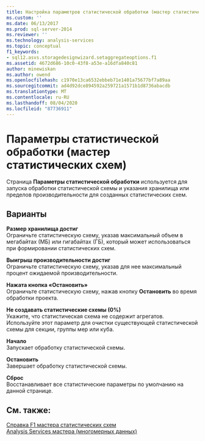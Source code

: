 ```yaml
---
title: Настройка параметров статистической обработки (мастер статистических схем) | Документация Майкрософт
ms.custom: ''
ms.date: 06/13/2017
ms.prod: sql-server-2014
ms.reviewer: ''
ms.technology: analysis-services
ms.topic: conceptual
f1_keywords:
- sql12.asvs.storagedesignwizard.setaggregateoptions.f1
ms.assetid: 4672d686-10c0-43f8-a53e-a16dfa840c81
author: minewiskan
ms.author: owend
ms.openlocfilehash: c1970e13ca6532ebbeb71e1401a75677bf7a89aa
ms.sourcegitcommit: ad4d92dce894592a259721a1571b1d8736abacdb
ms.translationtype: MT
ms.contentlocale: ru-RU
ms.lasthandoff: 08/04/2020
ms.locfileid: "87736911"
---
```

# <a name="set-aggregation-options-aggregation-design-wizard"></a>Параметры статистической обработки (мастер статистических схем)
  Страница **Параметры статистической обработки** используется для запуска обработки статистической схемы и указания хранилища или пределов производительности для созданных статистических схем.  
  
## <a name="options"></a>Варианты  
 **Размер хранилища достиг**  
 Ограничьте статистическую схему, указав максимальный объем в мегабайтах (МБ) или гигабайтах (ГБ), который может использоваться при формировании статистических схем.  
  
 **Выигрыш производительности достиг**  
 Ограничьте статистическую схему, указав для нее максимальный процент ожидаемой производительности.  
  
 **Нажата кнопка «Остановить»**  
 Ограничьте статистическую схему, нажав кнопку **Остановить** во время обработки проекта.  
  
 **Не создавать статистические схемы (0%)**  
 Укажите, что статистическая схема не содержит агрегатов. Используйте этот параметр для очистки существующей статистической схемы для секции, группы мер или куба.  
  
 **Начало**  
 Запускает обработку статистической схемы.  
  
 **Остановить**  
 Завершает обработку статистической схемы.  
  
 **Сброс**  
 Восстанавливает все статистические параметры по умолчанию на данной странице.  
  
## <a name="see-also"></a>См. также:  
 [Справка F1 мастера статистических схем](aggregation-design-wizard-f1-help.md)   
 [Analysis Services мастера &#40;многомерных данных&#41;](analysis-services-wizards-multidimensional-data.md)  
  
  
